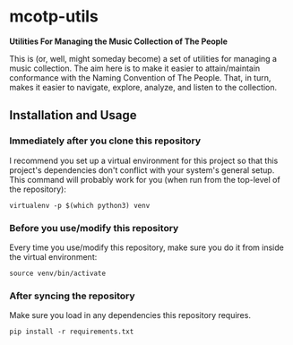 # mcotp-utils
**Utilities For Managing the Music Collection of The People**

This is (or, well, might someday become) a set of utilities for managing a music collection. The aim here is to make it
easier to attain/maintain conformance with the Naming Convention of The People. That, in turn, makes it easier to
navigate, explore, analyze, and listen to the collection.

## Installation and Usage

### Immediately after you clone this repository
I recommend you set up a virtual environment for this project so that this project's dependencies don't conflict with
your system's general setup. This command will probably work for you (when run from the top-level of the repository):
```commandline
virtualenv -p $(which python3) venv
```

### Before you use/modify this repository
Every time you use/modify this repository, make sure you do it from inside the virtual environment:
```commandline
source venv/bin/activate
```


### After syncing the repository
Make sure you load in any dependencies this repository requires.
```commandline
pip install -r requirements.txt
```
